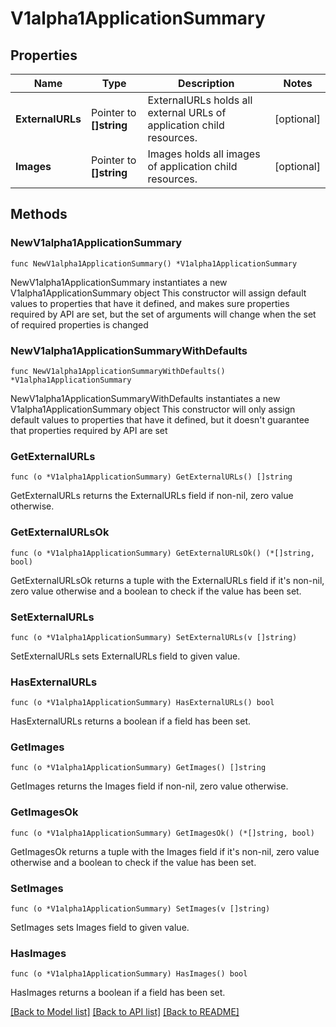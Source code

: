 # V1alpha1ApplicationSummary

## Properties

Name | Type | Description | Notes
------------ | ------------- | ------------- | -------------
**ExternalURLs** | Pointer to **[]string** | ExternalURLs holds all external URLs of application child resources. | [optional] 
**Images** | Pointer to **[]string** | Images holds all images of application child resources. | [optional] 

## Methods

### NewV1alpha1ApplicationSummary

`func NewV1alpha1ApplicationSummary() *V1alpha1ApplicationSummary`

NewV1alpha1ApplicationSummary instantiates a new V1alpha1ApplicationSummary object
This constructor will assign default values to properties that have it defined,
and makes sure properties required by API are set, but the set of arguments
will change when the set of required properties is changed

### NewV1alpha1ApplicationSummaryWithDefaults

`func NewV1alpha1ApplicationSummaryWithDefaults() *V1alpha1ApplicationSummary`

NewV1alpha1ApplicationSummaryWithDefaults instantiates a new V1alpha1ApplicationSummary object
This constructor will only assign default values to properties that have it defined,
but it doesn't guarantee that properties required by API are set

### GetExternalURLs

`func (o *V1alpha1ApplicationSummary) GetExternalURLs() []string`

GetExternalURLs returns the ExternalURLs field if non-nil, zero value otherwise.

### GetExternalURLsOk

`func (o *V1alpha1ApplicationSummary) GetExternalURLsOk() (*[]string, bool)`

GetExternalURLsOk returns a tuple with the ExternalURLs field if it's non-nil, zero value otherwise
and a boolean to check if the value has been set.

### SetExternalURLs

`func (o *V1alpha1ApplicationSummary) SetExternalURLs(v []string)`

SetExternalURLs sets ExternalURLs field to given value.

### HasExternalURLs

`func (o *V1alpha1ApplicationSummary) HasExternalURLs() bool`

HasExternalURLs returns a boolean if a field has been set.

### GetImages

`func (o *V1alpha1ApplicationSummary) GetImages() []string`

GetImages returns the Images field if non-nil, zero value otherwise.

### GetImagesOk

`func (o *V1alpha1ApplicationSummary) GetImagesOk() (*[]string, bool)`

GetImagesOk returns a tuple with the Images field if it's non-nil, zero value otherwise
and a boolean to check if the value has been set.

### SetImages

`func (o *V1alpha1ApplicationSummary) SetImages(v []string)`

SetImages sets Images field to given value.

### HasImages

`func (o *V1alpha1ApplicationSummary) HasImages() bool`

HasImages returns a boolean if a field has been set.


[[Back to Model list]](../README.md#documentation-for-models) [[Back to API list]](../README.md#documentation-for-api-endpoints) [[Back to README]](../README.md)


